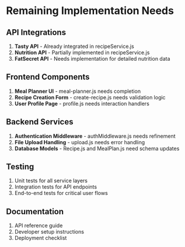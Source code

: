 # Remaining Implementation Needs

## API Integrations
1. **Tasty API** - Already integrated in recipeService.js
2. **Nutrition API** - Partially implemented in recipeService.js
3. **FatSecret API** - Needs implementation for detailed nutrition data

## Frontend Components
1. **Meal Planner UI** - meal-planner.js needs completion
2. **Recipe Creation Form** - create-recipe.js needs validation logic
3. **User Profile Page** - profile.js needs interaction handlers

## Backend Services
1. **Authentication Middleware** - authMiddleware.js needs refinement
2. **File Upload Handling** - upload.js needs error handling
3. **Database Models** - Recipe.js and MealPlan.js need schema updates

## Testing
1. Unit tests for all service layers
2. Integration tests for API endpoints
3. End-to-end tests for critical user flows

## Documentation
1. API reference guide
2. Developer setup instructions
3. Deployment checklist